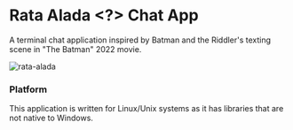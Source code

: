 # Rata Alada <?> Chat App
A terminal chat application inspired by Batman and the Riddler's texting scene in "The Batman" 2022 movie.

![rata-alada](https://user-images.githubusercontent.com/83048295/174564148-e6695db3-0b9d-4b57-95d5-0d1c40839a81.png)

### Platform
This application is written for Linux/Unix systems as it has libraries that are not native to Windows.
